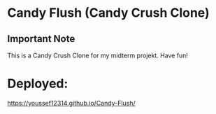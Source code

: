 # Candy Flush (Candy Crush Clone)

## Important Note
This is a Candy Crush Clone for my midterm projekt. Have fun!

# Deployed:
https://youssef12314.github.io/Candy-Flush/

